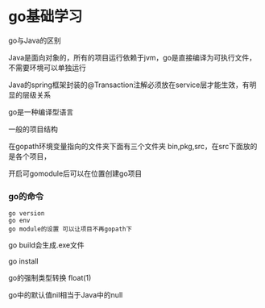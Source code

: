 # go基础学习

go与Java的区别

Java是面向对象的，所有的项目运行依赖于jvm，go是直接编译为可执行文件，不需要环境可以单独运行

Java的spring框架封装的@Transaction注解必须放在service层才能生效，有明显的层级关系

go是一种编译型语言

一般的项目结构

在gopath环境变量指向的文件夹下面有三个文件夹  bin,pkg,src，在src下面放的是各个项目，

开启可gomodule后可以在位置创建go项目

### go的命令 

```
go version
go env
go module的设置 可以让项目不再gopath下

```

go build会生成.exe文件

go install 

go的强制类型转换 float(1)

go中的默认值nil相当于Java中的null

